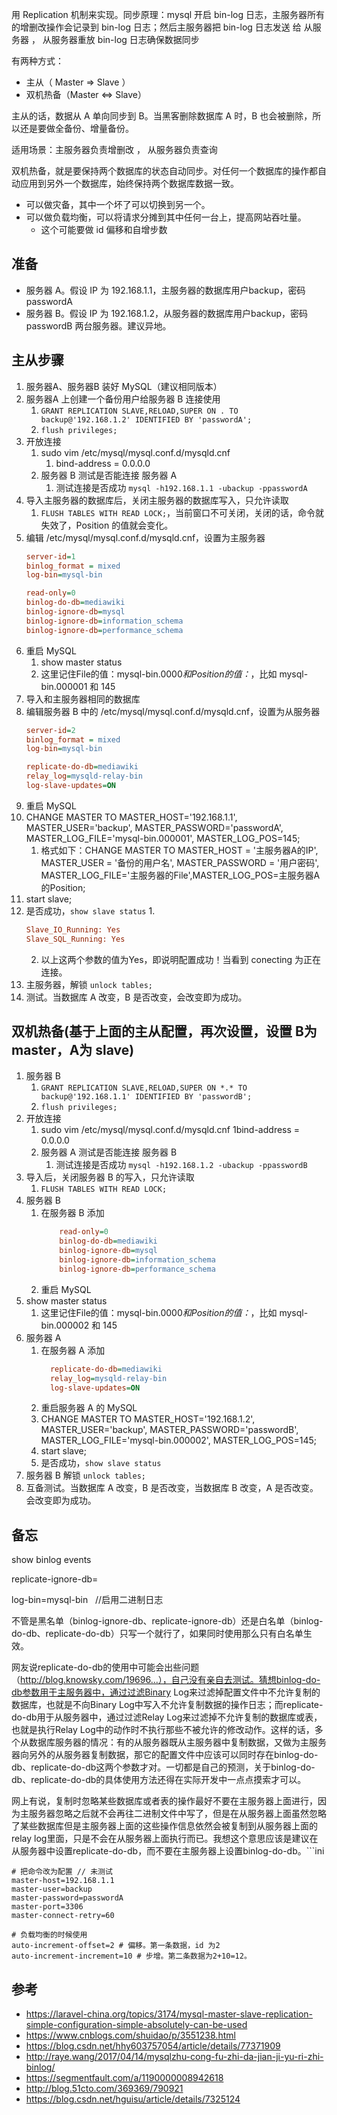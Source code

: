 用 Replication 机制来实现。同步原理：mysql 开启 bin-log 日志，主服务器所有的增删改操作会记录到 bin-log 日志；然后主服务器把 bin-log 日志发送 给 从服务器 ， 从服务器重放 bin-log 日志确保数据同步

有两种方式：
* 主从（ Master => Slave ）
* 双机热备（Master <=> Slave）

主从的话，数据从 A 单向同步到 B。当黑客删除数据库 A 时，B 也会被删除，所以还是要做全备份、增量备份。

适用场景：主服务器负责增删改 ， 从服务器负责查询

双机热备，就是要保持两个数据库的状态自动同步。对任何一个数据库的操作都自动应用到另外一个数据库，始终保持两个数据库数据一致。
- 可以做灾备，其中一个坏了可以切换到另一个。
- 可以做负载均衡，可以将请求分摊到其中任何一台上，提高网站吞吐量。  
  -   这个可能要做 id 偏移和自增步数

##  准备
* 服务器 A。假设 IP 为 192.168.1.1，主服务器的数据库用户backup，密码passwordA
* 服务器 B。假设 IP 为 192.168.1.2，从服务器的数据库用户backup，密码passwordB
  两台服务器。建议异地。

##  主从步骤
1. 服务器A、服务器B 装好 MySQL（建议相同版本）
2. 服务器A 上创建一个备份用户给服务器 B 连接使用
    1. `GRANT REPLICATION SLAVE,RELOAD,SUPER ON . TO backup@'192.168.1.2' IDENTIFIED BY 'passwordA';`
    2. `flush privileges;`
3. 开放连接
    1.  sudo vim /etc/mysql/mysql.conf.d/mysqld.cnf
        1.  bind-address = 0.0.0.0
    2. 服务器 B 测试是否能连接 服务器 A
       1. 测试连接是否成功 `mysql -h192.168.1.1 -ubackup -ppasswordA`
4. 导入主服务器的数据库后，关闭主服务器的数据库写入，只允许读取
    1.  `FLUSH TABLES WITH READ LOCK;`，当前窗口不可关闭，关闭的话，命令就失效了，Position 的值就会变化。
5. 编辑 /etc/mysql/mysql.conf.d/mysqld.cnf，设置为主服务器
    ```ini
    server-id=1
    binlog_format = mixed
    log-bin=mysql-bin
    
    read-only=0
    binlog-do-db=mediawiki
    binlog-ignore-db=mysql
    binlog-ignore-db=information_schema
    binlog-ignore-db=performance_schema
    ```
6.  重启 MySQL 
    1.  show master status
    2.  这里记住File的值：mysql-bin.0000*和Position的值：*，比如 mysql-bin.000001 和 145
7. 导入和主服务器相同的数据库
8. 编辑服务器 B 中的 /etc/mysql/mysql.conf.d/mysqld.cnf，设置为从服务器
    ```ini
    server-id=2 
    binlog_format = mixed
    log-bin=mysql-bin
    
    replicate-do-db=mediawiki
    relay_log=mysqld-relay-bin
    log-slave-updates=ON
    ```
9. 重启 MySQL
10. CHANGE MASTER TO MASTER_HOST='192.168.1.1', MASTER_USER='backup', MASTER_PASSWORD='passwordA', MASTER_LOG_FILE='mysql-bin.000001', MASTER_LOG_POS=145;
    1. 格式如下：CHANGE MASTER TO MASTER_HOST = '主服务器A的IP', MASTER_USER = '备份的用户名', MASTER_PASSWORD = '用户密码', MASTER_LOG_FILE='主服务器的File',MASTER_LOG_POS=主服务器A的Position;
11. start slave;
12. 是否成功，`show slave status`
    1.
       ```ini
       Slave_IO_Running: Yes
       Slave_SQL_Running: Yes
       ```
    2. 以上这两个参数的值为Yes，即说明配置成功！当看到 conecting 为正在连接。
13. 主服务器，解锁 `unlock tables;`
14. 测试。当数据库 A 改变，B 是否改变，会改变即为成功。

##  双机热备(基于上面的主从配置，再次设置，设置 B为 master，A为 slave) 

1. 服务器 B
    1. `GRANT REPLICATION SLAVE,RELOAD,SUPER ON *.* TO backup@'192.168.1.1' IDENTIFIED BY 'passwordB';`
    2. `flush privileges;`
2. 开放连接 
   1. sudo vim /etc/mysql/mysql.conf.d/mysqld.cnf 
      1bind-address = 0.0.0.0
   2. 服务器 A 测试是否能连接 服务器 B 
      1. 测试连接是否成功 `mysql -h192.168.1.2 -ubackup -ppasswordB`
3. 导入后，关闭服务器 B 的写入，只允许读取
   1. `FLUSH TABLES WITH READ LOCK;`
4. 服务器 B 
   1. 在服务器 B 添加
      ```ini
          read-only=0
          binlog-do-db=mediawiki
          binlog-ignore-db=mysql
          binlog-ignore-db=information_schema
          binlog-ignore-db=performance_schema
      ``` 
   2. 重启 MySQL
5. show master status 
   1. 这里记住File的值：mysql-bin.0000*和Position的值：*，比如 mysql-bin.000002 和 145
6. 服务器 A 
   1. 在服务器 A 添加
      ```ini
        replicate-do-db=mediawiki
        relay_log=mysqld-relay-bin
        log-slave-updates=ON
      ```
   2. 重启服务器 A 的 MySQL
   3. CHANGE MASTER TO MASTER_HOST='192.168.1.2', MASTER_USER='backup', MASTER_PASSWORD='passwordB', MASTER_LOG_FILE='mysql-bin.000002', MASTER_LOG_POS=145;
   4. start slave;
   5.  是否成功，`show slave status`
7. 服务器 B 解锁 `unlock tables;`
8. 互备测试。当数据库 A 改变，B 是否改变，当数据库 B 改变，A 是否改变。会改变即为成功。

##  备忘 
show binlog events

replicate-ignore-db=

log-bin=mysql-bin   //启用二进制日志

不管是黑名单（binlog-ignore-db、replicate-ignore-db）还是白名单（binlog-do-db、replicate-do-db）只写一个就行了，如果同时使用那么只有白名单生效。

网友说replicate-do-db的使用中可能会出些问题（<nowiki>http://blog.knowsky.com/19696...），自己没有亲自去测试。猜想binlog-do-db参数用于主服务器中，通过过滤Binary</nowiki> Log来过滤掉配置文件中不允许复制的数据库，也就是不向Binary Log中写入不允许复制数据的操作日志；而replicate-do-db用于从服务器中，通过过滤Relay Log来过滤掉不允许复制的数据库或表，也就是执行Relay Log中的动作时不执行那些不被允许的修改动作。这样的话，多个从数据库服务器的情况：有的从服务器既从主服务器中复制数据，又做为主服务器向另外的从服务器复制数据，那它的配置文件中应该可以同时存在binlog-do-db、replicate-do-db这两个参数才对。一切都是自己的预测，关于binlog-do-db、replicate-do-db的具体使用方法还得在实际开发中一点点摸索才可以。

网上有说，复制时忽略某些数据库或者表的操作最好不要在主服务器上面进行，因为主服务器忽略之后就不会再往二进制文件中写了，但是在从服务器上面虽然忽略了某些数据库但是主服务器上面的这些操作信息依然会被复制到从服务器上面的relay log里面，只是不会在从服务器上面执行而已。我想这个意思应该是建议在从服务器中设置replicate-do-db，而不要在主服务器上设置binlog-do-db。```ini

```
# 把命令改为配置 // 未测试
master-host=192.168.1.1
master-user=backup 
master-password=passwordA
master-port=3306 
master-connect-retry=60 

# 负载均衡的时候使用
auto-increment-offset=2 # 偏移。第一条数据，id 为2
auto-increment-increment=10 # 步增。第二条数据为2+10=12。
```

##  参考
- https://laravel-china.org/topics/3174/mysql-master-slave-replication-simple-configuration-simple-absolutely-can-be-used
- https://www.cnblogs.com/shuidao/p/3551238.html
- https://blog.csdn.net/hhy603757054/article/details/77371909
- http://raye.wang/2017/04/14/mysqlzhu-cong-fu-zhi-da-jian-ji-yu-ri-zhi-binlog/
- https://segmentfault.com/a/1190000008942618
- http://blog.51cto.com/369369/790921
- https://blog.csdn.net/hguisu/article/details/7325124
